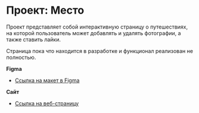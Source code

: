 # Проект: Место


Проект представляет собой интерактивную страницу о путешествиях, 
на которой пользователь может добавлять и удалять фотографии, а также ставить лайки.

Страница пока что находится в разработке и функционал реализован не полностью.


**Figma**

* [Ссылка на макет в Figma](https://www.figma.com/file/2cn9N9jSkmxD84oJik7xL7/JavaScript.-Sprint-4?node-id=0%3A1)

**Сайт**

* [Ссылка на веб-страницу](https://hvny.github.io/russian-travel/)



